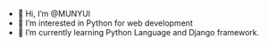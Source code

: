 - 👋 Hi, I’m @MUNYUI
- 👀 I’m interested in Python for web development
- 🌱 I’m currently learning Python Language and Django framework.


<!---
MUNYUI/MUNYUI is a ✨ special ✨ repository because its `README.md` (this file) appears on your GitHub profile.
You can click the Preview link to take a look at your changes.
--->
